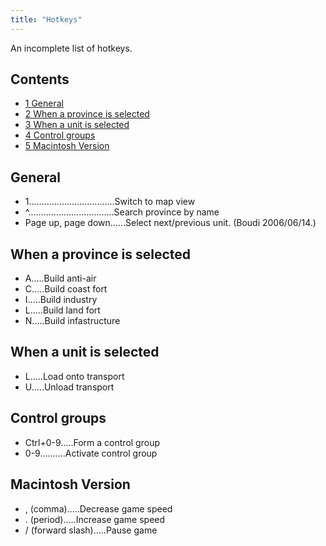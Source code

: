 ```yaml
---
title: "Hotkeys"
---
```


An incomplete list of hotkeys.

## Contents

-   [ 1 General ](#General)
-   [ 2 When a province is selected ](#When_a_province_is_selected)
-   [ 3 When a unit is selected ](#When_a_unit_is_selected)
-   [ 4 Control groups ](#Control_groups)
-   [ 5 Macintosh Version ](#Macintosh_Version)

##  General 

-   1..................................Switch to map view
-   ^..................................Search province by name
-   Page up, page down......Select next/previous unit. (Boudi
    2006/06/14.)

##  When a province is selected 

-   A.....Build anti-air
-   C.....Build coast fort
-   I.....Build industry
-   L.....Build land fort
-   N.....Build infastructure

##  When a unit is selected 

-   L.....Load onto transport
-   U.....Unload transport

##  Control groups 

-   Ctrl+0-9.....Form a control group
-   0-9..........Activate control group

##  Macintosh Version 

-   , (comma).....Decrease game speed
-   . (period).....Increase game speed
-   / (forward slash).....Pause game
